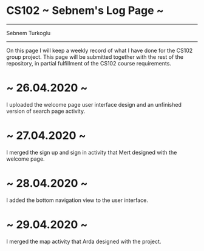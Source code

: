 # CS102 ~ Sebnem's Log Page ~
****
Sebnem Turkoglu
****

On this page I will keep a weekly record of what I have done for the CS102 group project. This page will be submitted together with the rest of the repository, in partial fulfillment of the CS102 course requirements.

# ~ 26.04.2020 ~
I uploaded the welcome page user interface design and an unfinished version of search page activity.

# ~ 27.04.2020 ~
I merged the sign up  and sign in activity that Mert designed with the welcome page.

# ~ 28.04.2020 ~
I added the bottom navigation view to the user interface.

# ~ 29.04.2020 ~
I merged the map activity that Arda designed with the project.

